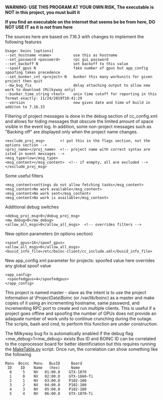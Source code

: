 **WARNING: USE THIS PROGRAM AT YOUR OWN RISK,  The executable is NOT in this project, you must built it**

**If you find an executable on the internet that seems be be from here, DO NOT USE IT as it is not from here**

The sources here are based on 7.16.3 with changes to implement the following features
```
Usage: boinc [options]
--set_hostname <name>          use this as hostname  
--set_password <password>      rpc gui password
--set_backoff N                set backoff to this value
--spoof_gpus N                 fake number of gpus but app_config spoofing takes precedence
--set_bunker_cnt <project> N   bunker this many workunits for given project then quit  
--mw_bug_fix                   delay attaching output to allow new work to download (Milkyway only)
--bunker_time_string <text>    unix time cutoff for reporting in this format exactly: 11/24/2019T10:41:29
--version                      now gives date and time of build in additon to 7.16.33
```
Filtering of project messages is done in the debug section of cc_config.xml and allows for
hiding messages that obscure the limited amount of space visible in the event log.  In addition, 
some non-project messages such as "Backing off" are displayed only when the project name changes.
```
<exclude_proj_msg>       <! put this in the flags section, not the options section -->
<proj_name></proj_name>  <!-- project name with correct syntax are isted in event messages -->
<msg_type>low</msg_type>
<msg_content></msg_content>  <!-- if enmpty, all are excluded -->
</exclude_proj_msg>
```
Some useful filters
```
<msg_content>settings do not allow fetching tasks</msg_content>
<msg_content>No work available</msg_content>
<msg_content>No work sent</msg_content>
<msg_content>No work is available</msg_content>
```
Additional debug switches
```
<debug_proj_msg>0</debug_proj_msg>
<mw_debug>0</mw_debug>
<allow_all_msgs>0</allow_all_msgs>  <!-- overrides filters -->
```
New option parameters (in options section)
```
<spoof_gpus>16</spoof_gpus>
<allow_all_msgs>0</allow_all_msgs>
<busid_info_file>/etc/boinc-client/cc_include.xml</busid_info_file>
```                     
New app_config.xml parameter for projects:  spoofed value here overrides any global spoof value
```
<app_config>
 <spoofedgpus>4</spoofedgpus>
</app_config>
```

This project is named master - slave as the intent is to use the project information at \ProjectData\Boinc
(or /var/lib/boinc) as a master and make copies of it using an incrementing hostname, same password, and
incrementing RPC port to create and run multiple clients. This is useful if a project goes offline and
spoofing the number of GPUs does not provide an adaquate number of work units to continue crunching during
the outage. The scripts, bash and cmd, to perform this function are under construction.

The Milkyway bug fix is automatically enabled if the debug flag <mw_debug>1<mw_debug> exists
Bus ID and BOINC ID can be correlated to the coprocessor board for better identificiation but this
requires running the [MakeTable.py](https://github.com/JStateson/BoincTasks) script.  Once run, the correlation can show something like the following
```
Manu  Boinc  Manu   BusID     Board
 ID    ID    Name   (hex)     Name
  0     5    NV   01:00.0    GTX-1070	
  1     0    NV   02:00.0    GTX-1660-Ti	
  2     1    NV   03:00.0    P102-100	
  3     2    NV   04:00.0    P102-100	
  4     3    NV   05:00.0    P102-100	
  5     4    NV   06:00.0    GTX-1070-Ti
  ```
